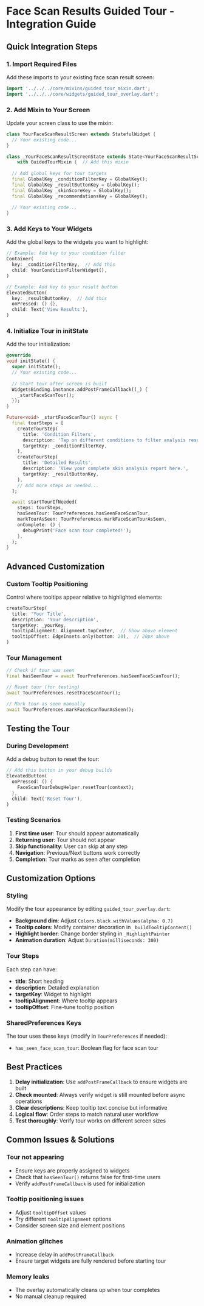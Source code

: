 # Face Scan Results Guided Tour - Integration Guide

## Quick Integration Steps

### 1. Import Required Files
Add these imports to your existing face scan result screen:

```dart
import '../../../core/mixins/guided_tour_mixin.dart';
import '../../../core/widgets/guided_tour_overlay.dart';
```

### 2. Add Mixin to Your Screen
Update your screen class to use the mixin:

```dart
class YourFaceScanResultScreen extends StatefulWidget {
  // Your existing code...
}

class _YourFaceScanResultScreenState extends State<YourFaceScanResultScreen> 
    with GuidedTourMixin {  // Add this mixin
  
  // Add global keys for tour targets
  final GlobalKey _conditionFilterKey = GlobalKey();
  final GlobalKey _resultButtonKey = GlobalKey();
  final GlobalKey _skinScoreKey = GlobalKey();
  final GlobalKey _recommendationsKey = GlobalKey();
  
  // Your existing code...
}
```

### 3. Add Keys to Your Widgets
Add the global keys to the widgets you want to highlight:

```dart
// Example: Add key to your condition filter
Container(
  key: _conditionFilterKey,  // Add this
  child: YourConditionFilterWidget(),
)

// Example: Add key to your result button
ElevatedButton(
  key: _resultButtonKey,  // Add this
  onPressed: () {}, 
  child: Text('View Results'),
)
```

### 4. Initialize Tour in initState
Add the tour initialization:

```dart
@override
void initState() {
  super.initState();
  // Your existing code...
  
  // Start tour after screen is built
  WidgetsBinding.instance.addPostFrameCallback((_) {
    _startFaceScanTour();
  });
}

Future<void> _startFaceScanTour() async {
  final tourSteps = [
    createTourStep(
      title: 'Condition Filters',
      description: 'Tap on different conditions to filter analysis results.',
      targetKey: _conditionFilterKey,
    ),
    createTourStep(
      title: 'Detailed Results',
      description: 'View your complete skin analysis report here.',
      targetKey: _resultButtonKey,
    ),
    // Add more steps as needed...
  ];

  await startTourIfNeeded(
    steps: tourSteps,
    hasSeenTour: TourPreferences.hasSeenFaceScanTour,
    markTourAsSeen: TourPreferences.markFaceScanTourAsSeen,
    onComplete: () {
      debugPrint('Face scan tour completed!');
    },
  );
}
```

## Advanced Customization

### Custom Tooltip Positioning
Control where tooltips appear relative to highlighted elements:

```dart
createTourStep(
  title: 'Your Title',
  description: 'Your description',
  targetKey: _yourKey,
  tooltipAlignment: Alignment.topCenter,  // Show above element
  tooltipOffset: EdgeInsets.only(bottom: 20),  // 20px above
)
```

### Tour Management
```dart
// Check if tour was seen
final hasSeenTour = await TourPreferences.hasSeenFaceScanTour();

// Reset tour (for testing)
await TourPreferences.resetFaceScanTour();

// Mark tour as seen manually
await TourPreferences.markFaceScanTourAsSeen();
```

## Testing the Tour

### During Development
Add a debug button to reset the tour:

```dart
// Add this button in your debug builds
ElevatedButton(
  onPressed: () {
    FaceScanTourDebugHelper.resetTour(context);
  },
  child: Text('Reset Tour'),
)
```

### Testing Scenarios
1. **First time user**: Tour should appear automatically
2. **Returning user**: Tour should not appear
3. **Skip functionality**: User can skip at any step
4. **Navigation**: Previous/Next buttons work correctly
5. **Completion**: Tour marks as seen after completion

## Customization Options

### Styling
Modify the tour appearance by editing `guided_tour_overlay.dart`:

- **Background dim**: Adjust `Colors.black.withValues(alpha: 0.7)`
- **Tooltip colors**: Modify container decoration in `_buildTooltipContent()`
- **Highlight border**: Change border styling in `_HighlightPainter`
- **Animation duration**: Adjust `Duration(milliseconds: 300)`

### Tour Steps
Each step can have:

- **title**: Short heading
- **description**: Detailed explanation
- **targetKey**: Widget to highlight
- **tooltipAlignment**: Where tooltip appears
- **tooltipOffset**: Fine-tune tooltip position

### SharedPreferences Keys
The tour uses these keys (modify in `TourPreferences` if needed):

- `has_seen_face_scan_tour`: Boolean flag for face scan tour

## Best Practices

1. **Delay initialization**: Use `addPostFrameCallback` to ensure widgets are built
2. **Check mounted**: Always verify widget is still mounted before async operations
3. **Clear descriptions**: Keep tooltip text concise but informative
4. **Logical flow**: Order steps to match natural user workflow
5. **Test thoroughly**: Verify tour works on different screen sizes

## Common Issues & Solutions

### Tour not appearing
- Ensure keys are properly assigned to widgets
- Check that `hasSeenTour()` returns false for first-time users
- Verify `addPostFrameCallback` is used for initialization

### Tooltip positioning issues
- Adjust `tooltipOffset` values
- Try different `tooltipAlignment` options
- Consider screen size and element positions

### Animation glitches
- Increase delay in `addPostFrameCallback`
- Ensure target widgets are fully rendered before starting tour

### Memory leaks
- The overlay automatically cleans up when tour completes
- No manual cleanup required